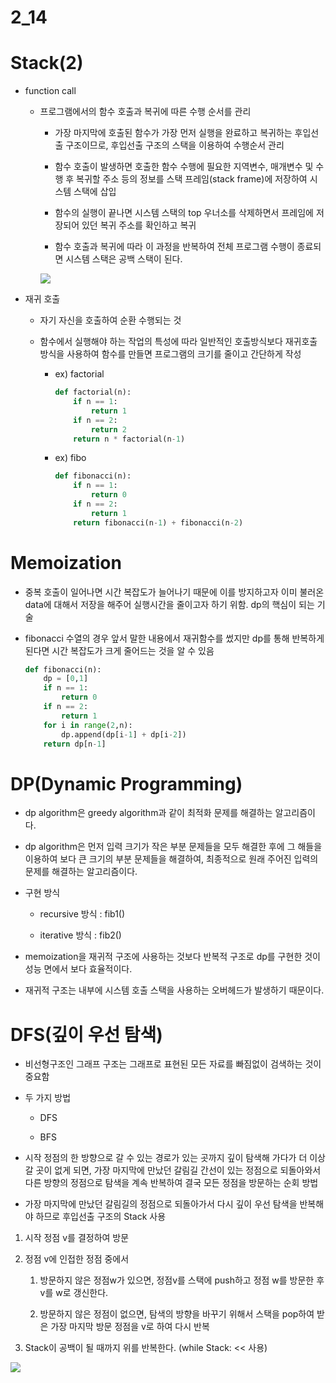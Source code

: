 # 2_14

# Stack(2)

- function call
  
  - 프로그램에서의 함수 호출과 복귀에 따른 수행 순서를 관리
    
    - 가장 마지막에 호출된 함수가 가장 먼저 실행을 완료하고 복귀하는 후입선출 구조이므로, 후입선출 구조의 스택을 이용하여 수행순서 관리
    
    - 함수 호출이 발생하면 호출한 함수 수행에 필요한 지역변수, 매개변수 및 수행 후 복귀할 주소 등의 정보를 스택 프레임(stack frame)에 저장하여 시스템 스택에 삽입
    
    - 함수의 실행이 끝나면 시스템 스택의 top 우너소를 삭제하면서 프레임에 저장되어 있던 복귀 주소를 확인하고 복귀
    
    - 함수 호출과 복귀에 따라 이 과정을 반복하여 전체 프로그램 수행이 종료되면 시스템 스택은 공백 스택이 된다.
    
    ![](C:\Users\SSAFY\AppData\Roaming\marktext\images\2023-02-14-09-05-42-image.png)

- 재귀 호출
  
  - 자기 자신을 호출하여 순환 수행되는 것
  
  - 함수에서 실행해야 하는 작업의 특성에 따라 일반적인 호출방식보다 재귀호출방식을 사용하여 함수를 만들면 프로그램의 크기를 줄이고 간단하게 작성
    
    - ex) factorial
      
      ```python
      def factorial(n):
          if n == 1:
              return 1
          if n == 2:
              return 2
          return n * factorial(n-1)
      ```
    
    - ex) fibo
      
      ```python
      def fibonacci(n):
          if n == 1:
              return 0
          if n == 2:
              return 1
          return fibonacci(n-1) + fibonacci(n-2)
      ```



# Memoization

- 중복 호출이 일어나면 시간 복잡도가 늘어나기 때문에 이를 방지하고자 이미 불러온 data에 대해서 저장을 해주어 실행시간을 줄이고자 하기 위함. dp의 핵심이 되는 기술

- fibonacci 수열의 경우 앞서 말한 내용에서 재귀함수를 썼지만 dp를 통해 반복하게 된다면 시간 복잡도가 크게 줄어드는 것을 알 수 있음
  
  ```python
  def fibonacci(n):
      dp = [0,1]
      if n == 1:
          return 0
      if n == 2:
          return 1
      for i in range(2,n):    
          dp.append(dp[i-1] + dp[i-2])
      return dp[n-1]
  ```



# DP(Dynamic Programming)

- dp algorithm은 greedy algorithm과 같이 최적화 문제를 해결하는 알고리즘이다.

- dp algorithm은 먼저 입력 크기가 작은 부분 문제들을 모두 해결한 후에 그 해들을 이용하여 보다 큰 크기의 부분 문제들을 해결하여, 최종적으로 원래 주어진 입력의 문제를 해결하는 알고리즘이다.

- 구현 방식
  
  - recursive 방식 : fib1()
  
  - iterative 방식 : fib2()

- memoization을 재귀적 구조에 사용하는 것보다 반복적 구조로 dp를 구현한 것이 성능 면에서 보다 효율적이다.

- 재귀적 구조는 내부에 시스템 호출 스택을 사용하는 오버헤드가 발생하기 때문이다.



# DFS(깊이 우선 탐색)

- 비선형구조인 그래프 구조는 그래프로 표현된 모든 자료를 빠짐없이 검색하는 것이 중요함

- 두 가지 방법
  
  - DFS
  
  - BFS

- 시작 정점의 한 방향으로 갈 수 있는 경로가 있는 곳까지 깊이 탐색해 가다가 더 이상 갈 곳이 없게 되면, 가장 마지막에 만났던 갈림길 간선이 있는 정점으로 되돌아와서 다른 방향의 정점으로 탐색을 계속 반복하여 결국 모든 정점을 방문하는 순회 방법

- 가장 마지막에 만났던 갈림길의 정점으로 되돌아가서 다시 깊이 우선 탐색을 반복해야 하므로 후입선출 구조의 Stack 사용
1. 시작 정점 v를 결정하여 방문

2. 정점 v에 인접한 정점 중에서
   
   1. 방문하지 않은 정점w가 있으면, 정점v를 스택에 push하고 정점 w를 방문한 후 v를 w로 갱신한다.
   
   2. 방문하지 않은 정점이 없으면, 탐색의 방향을 바꾸기 위해서 스택을 pop하여 받은 가장 마지막 방문 정점을 v로 하여 다시 반복

3. Stack이 공백이 될 때까지 위를 반복한다. (while Stack: << 사용)

![](C:\Users\SSAFY\AppData\Roaming\marktext\images\2023-02-14-09-22-54-image.png)








































